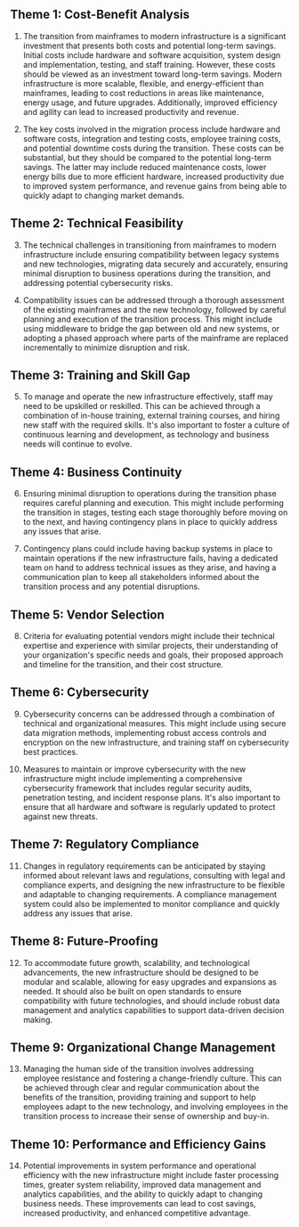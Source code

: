 ## Theme 1: Cost-Benefit Analysis
1. The transition from mainframes to modern infrastructure is a significant investment that presents both costs and potential long-term savings. Initial costs include hardware and software acquisition, system design and implementation, testing, and staff training. However, these costs should be viewed as an investment toward long-term savings. Modern infrastructure is more scalable, flexible, and energy-efficient than mainframes, leading to cost reductions in areas like maintenance, energy usage, and future upgrades. Additionally, improved efficiency and agility can lead to increased productivity and revenue.

2. The key costs involved in the migration process include hardware and software costs, integration and testing costs, employee training costs, and potential downtime costs during the transition. These costs can be substantial, but they should be compared to the potential long-term savings. The latter may include reduced maintenance costs, lower energy bills due to more efficient hardware, increased productivity due to improved system performance, and revenue gains from being able to quickly adapt to changing market demands.

## Theme 2: Technical Feasibility
3. The technical challenges in transitioning from mainframes to modern infrastructure include ensuring compatibility between legacy systems and new technologies, migrating data securely and accurately, ensuring minimal disruption to business operations during the transition, and addressing potential cybersecurity risks.

4. Compatibility issues can be addressed through a thorough assessment of the existing mainframes and the new technology, followed by careful planning and execution of the transition process. This might include using middleware to bridge the gap between old and new systems, or adopting a phased approach where parts of the mainframe are replaced incrementally to minimize disruption and risk.

## Theme 3: Training and Skill Gap
5. To manage and operate the new infrastructure effectively, staff may need to be upskilled or reskilled. This can be achieved through a combination of in-house training, external training courses, and hiring new staff with the required skills. It's also important to foster a culture of continuous learning and development, as technology and business needs will continue to evolve.

## Theme 4: Business Continuity
6. Ensuring minimal disruption to operations during the transition phase requires careful planning and execution. This might include performing the transition in stages, testing each stage thoroughly before moving on to the next, and having contingency plans in place to quickly address any issues that arise.

7. Contingency plans could include having backup systems in place to maintain operations if the new infrastructure fails, having a dedicated team on hand to address technical issues as they arise, and having a communication plan to keep all stakeholders informed about the transition process and any potential disruptions.

## Theme 5: Vendor Selection
8. Criteria for evaluating potential vendors might include their technical expertise and experience with similar projects, their understanding of your organization's specific needs and goals, their proposed approach and timeline for the transition, and their cost structure.

## Theme 6: Cybersecurity
9. Cybersecurity concerns can be addressed through a combination of technical and organizational measures. This might include using secure data migration methods, implementing robust access controls and encryption on the new infrastructure, and training staff on cybersecurity best practices.

10. Measures to maintain or improve cybersecurity with the new infrastructure might include implementing a comprehensive cybersecurity framework that includes regular security audits, penetration testing, and incident response plans. It's also important to ensure that all hardware and software is regularly updated to protect against new threats.

## Theme 7: Regulatory Compliance
11. Changes in regulatory requirements can be anticipated by staying informed about relevant laws and regulations, consulting with legal and compliance experts, and designing the new infrastructure to be flexible and adaptable to changing requirements. A compliance management system could also be implemented to monitor compliance and quickly address any issues that arise.

## Theme 8: Future-Proofing
12. To accommodate future growth, scalability, and technological advancements, the new infrastructure should be designed to be modular and scalable, allowing for easy upgrades and expansions as needed. It should also be built on open standards to ensure compatibility with future technologies, and should include robust data management and analytics capabilities to support data-driven decision making.

## Theme 9: Organizational Change Management
13. Managing the human side of the transition involves addressing employee resistance and fostering a change-friendly culture. This can be achieved through clear and regular communication about the benefits of the transition, providing training and support to help employees adapt to the new technology, and involving employees in the transition process to increase their sense of ownership and buy-in.

## Theme 10: Performance and Efficiency Gains
14. Potential improvements in system performance and operational efficiency with the new infrastructure might include faster processing times, greater system reliability, improved data management and analytics capabilities, and the ability to quickly adapt to changing business needs. These improvements can lead to cost savings, increased productivity, and enhanced competitive advantage.